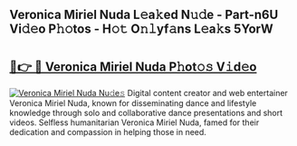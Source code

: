 ## Veronica Miriel Nuda L𝚎a𝚔ed N𝚞𝚍e - Part-n6U Vi𝚍𝚎o P𝚑𝚘tos - H𝚘𝚝 O𝚗𝚕yf𝚊ns L𝚎a𝚔s 5YorW

# <h2><a href="http://kf54d0.oniu.top/?m=Veronica+Miriel+Nuda">🔗👉 🔴 Veronica Miriel Nuda P𝚑ot𝚘𝚜 V𝚒d𝚎o</a></h2>

[![Veronica Miriel Nuda Nu𝚍e𝚜](https://i.imgur.com/0qMVB7G.gif)](http://kf54d0.oniu.top/?m=Veronica+Miriel+Nuda)
Digital content creator and web entertainer Veronica Miriel Nuda, known for disseminating dance and lifestyle knowledge through solo and collaborative dance presentations and short videos. Selfless humanitarian Veronica Miriel Nuda, famed for their dedication and compassion in helping those in need.  
